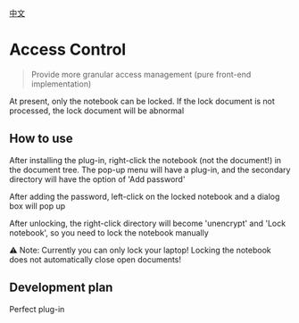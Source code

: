 [中文](https://github.com/kuangdongksk/siyuan-access-controller/blob/main/README_zh_CN.md)
# Access Control
> Provide more granular access management (pure front-end implementation)

At present, only the notebook can be locked. If the lock document is not processed, the lock document will be abnormal

## How to use
After installing the plug-in, right-click the notebook (not the document!) in the document tree. The pop-up menu will have a plug-in, and the secondary directory will have the option of 'Add password'

After adding the password, left-click on the locked notebook and a dialog box will pop up

After unlocking, the right-click directory will become 'unencrypt' and 'Lock notebook', so you need to lock the notebook manually

⚠️ Note: Currently you can only lock your laptop! Locking the notebook does not automatically close open documents!

## Development plan
Perfect plug-in